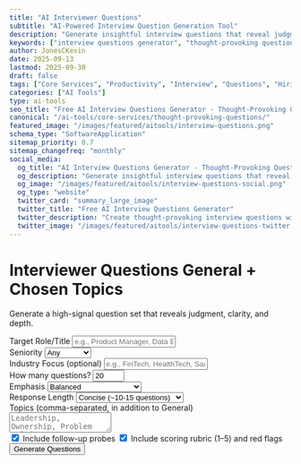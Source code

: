 ```yaml
---
title: "AI Interviewer Questions"
subtitle: "AI-Powered Interview Question Generation Tool"
description: "Generate insightful interview questions that reveal judgment, clarity, and depth. Create thought-provoking questions for job interviews, hiring, and assessments. Free AI question generator."
keywords: ["interview questions generator", "thought-provoking questions", "AI interview tool", "hiring questions", "behavioral interview questions", "job interview prep", "assessment questions", "candidate evaluation", "interview preparation"]
author: JonesCKevin
date: 2025-09-13
lastmod: 2025-09-30
draft: false
tags: ["Core Services", "Productivity", "Interview", "Questions", "Hiring", "Assessment", "AI", "Tools"]
categories: ["AI Tools"]
type: ai-tools
seo_title: "Free AI Interview Questions Generator - Thought-Provoking Questions"
canonical: "/ai-tools/core-services/thought-provoking-questions/"
featured_image: "/images/featured/aitools/interview-questions.png"
schema_type: "SoftwareApplication"
sitemap_priority: 0.7
sitemap_changefreq: "monthly"
social_media:
  og_title: "AI Interview Questions Generator - Thought-Provoking Questions"
  og_description: "Generate insightful interview questions that reveal judgment and depth. Perfect for hiring managers and interview preparation."
  og_image: "/images/featured/aitools/interview-questions-social.png"
  og_type: "website"
  twitter_card: "summary_large_image"
  twitter_title: "Free AI Interview Questions Generator"
  twitter_description: "Create thought-provoking interview questions with AI. Perfect for hiring managers and candidate evaluation."
  twitter_image: "/images/featured/aitools/interview-questions-twitter.png"
---
```

<div class="tpq-hero">
<h1>Interviewer Questions <span class="pill">General + Chosen Topics</span></h1>
<p>Generate a high-signal question set that reveals judgment, clarity, and depth.</p>
</div>
<form id="tpq-form">
<div class="form-group">
<label for="roleTitle">Target Role/Title</label>
<input type="text" id="roleTitle" placeholder="e.g., Product Manager, Data Engineer">
</div>
<div class="form-group">
<label for="seniority">Seniority</label>
<select id="seniority">
<option value="any">Any</option>
<option value="intern">Intern</option>
<option value="junior">Junior</option>
<option value="mid">Mid</option>
<option value="senior">Senior</option>
<option value="lead">Lead/Staff</option>
<option value="executive">Executive</option>
</select>
</div>
<div class="form-group">
<label for="industry">Industry Focus (optional)</label>
<input type="text" id="industry" placeholder="e.g., FinTech, HealthTech, SaaS">
</div>
<div class="form-group">
<label for="numQuestions">How many questions?</label>
<input type="number" id="numQuestions" min="8" max="60" value="20">
</div>
<div class="form-group">
<label for="distribution">Emphasis</label>
<select id="distribution">
<option value="balanced">Balanced</option>
<option value="behavioral">Behavioral-heavy</option>
<option value="scenario">Scenario/Case-heavy</option>
<option value="culture">Culture/Values-heavy</option>
<option value="technical">Technical/Domain-heavy</option>
</select>
</div>
<div class="form-group">
<label for="responseLength">Response Length</label>
<select id="responseLength">
<option value="short">Concise (~10-15 questions)</option>
<option value="medium">Standard (~20-30 questions)</option>
<option value="long">Expanded (~40+ questions)</option>
</select>
</div>
<div class="form-group">
<label for="topicsCsv">Topics (comma-separated, in addition to General)</label>
<textarea id="topicsCsv" rows="2" placeholder="Leadership, Ownership, Problem Solving, Communication, Product Thinking, Ethics, ..."></textarea>
</div>
<div class="form-group">
<div class="checkbox-group">
<div class="checkbox-row">
<label class="checkbox-inline"><input type="checkbox" id="includeFollowups" checked> Include follow-up probes</label>
<label class="checkbox-inline"><input type="checkbox" id="includeRubric" checked> Include scoring rubric (1–5) and red flags</label>
</div>
</div>
</div>
<button type="button" class="btn-primary" onclick="generateTPQ()">Generate Questions</button>
</form>
<div id="loadingDiv" class="loading" style="display: none;">
Generating interview questions...
</div>
<div id="errorDiv" style="display: none;"></div>
<div id="resultDiv" class="result-container" style="display: none;">
<h3 style="color: #ff6b35; margin-bottom: 20px;">Interview Question Set</h3>
<div id="resultContent" class="result-content"></div>
<div style="margin-top: 30px; gap: 15px; display: flex; justify-content: center; flex-wrap: wrap;">
<button class="btn-primary btn-download" onclick="copyResult()">Copy Output</button>
<button class="btn-primary btn-download" onclick="downloadResult('markdown')">MD</button>
<button class="btn-primary btn-download" onclick="downloadResult('html')">HTML</button>
</div>
</div>
<script src="thought-provoking-questions.js"></script>
